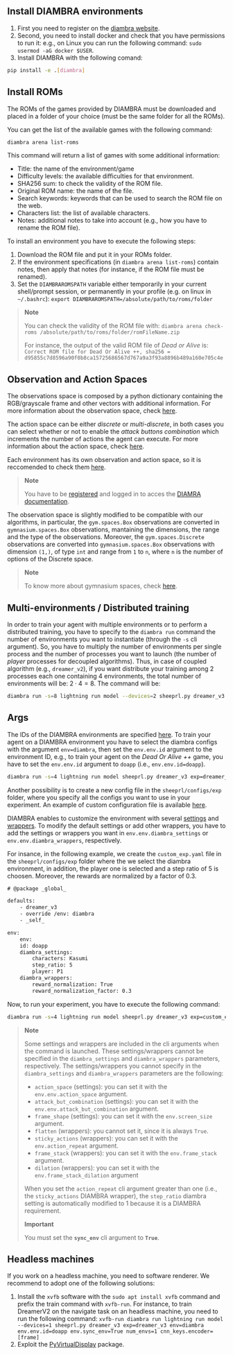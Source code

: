 ## Install DIAMBRA environments
1. First you need to register on the [diambra website](https://diambra.ai/register/).
2. Second, you need to install docker and check that you have permissions to run it: e.g., on Linux you can run the following command: `sudo usermod -aG docker $USER`.
3. Install DIAMBRA with the following comand:
```bash
pip install -e .[diambra]
```

## Install ROMs
The ROMs of the games provided by DIAMBRA must be downloaded and placed in a folder of your choice (must be the same folder for all the ROMs).

You can get the list of the available games with the following command:
```bash
diambra arena list-roms
```

This command will return a list of games with some additional information:
* Title: the name of the environment/game
* Difficulty levels: the available difficulties for that environment.
* SHA256 sum: to check the validity of the ROM file.
* Original ROM name: the name of the file.
* Search keywords: keywords that can be used to search the ROM file on the web.
* Characters list: the list of available characters.
* Notes: additional notes to take into account (e.g., how you have to rename the ROM file).

To install an environment you have to execute the following steps:
1. Download the ROM file and put it in your ROMs folder.
2. If the environment specifications (in `diambra arena list-roms`) contain notes, then apply that notes (for instance, if the ROM file must be renamed).
3. Set the `DIAMBRAROMSPATH` variable either temporarily in your current shell/prompt session, or permanently in your profile (e.g. on linux in `~/.bashrc`): `export DIAMBRAROMSPATH=/absolute/path/to/roms/folder`

> **Note**
>
> You can check the validity of the ROM file with: `diambra arena check-roms /absolute/path/to/roms/folder/romFileName.zip` 
>
> For instance, the output of the valid ROM file of *Dead or Alive* is: `Correct ROM file for Dead Or Alive ++, sha256 = d95855c7d8596a90f0b8ca15725686567d767a9a3f93a8896b489a160e705c4e`

## Observation and Action Spaces
The observations space is composed by a python dictionary containing the RGB/grayscale frame and other vectors with additional information. For more information about the observation space, check [here](https://docs.diambra.ai/envs/#observation-space).

The action space can be either *discrete* or *multi-discrete*, in both cases you can select whether or not to enable the *attack buttons combination* which increments the number of actions the agent can execute. For more information about the action space, check [here](https://docs.diambra.ai/envs/#action-spaces).

Each environment has its own observation and action space, so it is reccomended to check them [here](https://docs.diambra.ai/envs/games/).

> **Note**
>
> You have to be [registered](https://diambra.ai/register/) and logged in to acces the [DIAMRA documentation](https://docs.diambra.ai/).

The observation space is slightly modified to be compatible with our algorithms, in particular, the `gym.spaces.Box` observations are converted in `gymnasium.spaces.Box` observations, mantaining the dimensions, the range and the type of the observations. Moreover, the `gym.spaces.Discrete` observations are converted into `gymnasium.spaces.Box` observations with dimension `(1,)`, of type `int` and range from `1` to `n`, where `n` is the number of options of the Discrete space.

> **Note**
>
> To know more about gymnasium spaces, check [here](https://gymnasium.farama.org/api/spaces/fundamental/).

## Multi-environments / Distributed training
In order to train your agent with multiple environments or to perform a distributed training, you have to specify to the `diambra run` command the number of environments you want to instantiate  (through the `-s` cli argument). So, you have to multiply the number of environments per single process and the number of processes you want to launch (the number of *player* processes for decoupled algorithms). Thus, in case of coupled algorithm (e.g., `dreamer_v2`), if you want distribute your training among $2$ processes each one containing $4$ environments, the total number of environments will be: $2 \cdot 4 = 8$. The command will be:
```bash
diambra run -s=8 lightning run model --devices=2 sheeprl.py dreamer_v3 exp=dreamer_v3 env=diambra env.env.id=doapp num_envs=4 env.sync_env=True cnn_keys.encoder=[frame]
```

## Args
The IDs of the DIAMBRA environments are specified [here](https://docs.diambra.ai/envs/games/). To train your agent on a DIAMBRA environment you have to select the diambra configs with the argument `env=diambra`, then set the `env.env.id` argument to the environment ID, e.g., to train your agent on the *Dead Or Alive ++* game, you have to set the `env.env.id` argument to `doapp` (i.e., `env.env.id=doapp`).

```bash
diambra run -s=4 lightning run model sheeprl.py dreamer_v3 exp=dreamer_v3 env=diambra env.env.id=doapp num_envs=4
```

Another possibility is to create a new config file in the `sheeprl/configs/exp` folder, where you specify all the configs you want to use in your experiment. An example of custom configuration file is available [here](../sheeprl/configs/exp/dreamer_v3_L_doapp.yaml).

DIAMBRA enables to customize the environment with several [settings](https://docs.diambra.ai/envs/#general-environment-settings) and [wrappers](https://docs.diambra.ai/wrappers/).
To modify the default settings or add other wrappers, you have to add the settings or wrappers you want in `env.env.diambra_settings` or `env.env.diambra_wrappers`, respectively.

For insance, in the following example, we create the `custom_exp.yaml` file in the `sheeprl/configs/exp` folder where the we select the diambra environment, in addition, the player one is selected and a step ratio of $5$ is choosen. Moreover, the rewards are normalized by a factor of $0.3$.


```diff
# @package _global_

defaults:
    - dreamer_v3
    - override /env: diambra 
    - _self_

env:
    env:
    id: doapp
    diambra_settings:
        characters: Kasumi
        step_ratio: 5
        player: P1
    diambra_wrappers:
        reward_normalization: True
        reward_normalization_factor: 0.3
```

Now, to run your experiment, you have to execute the following command:
```bash
diambra run -s=4 lightning run model sheeprl.py dreamer_v3 exp=custom_exp num_envs=4
```

> **Note**
>
> Some settings and wrappers are included in the cli arguments when the command is launched. These settings/wrappers cannot be specified in the `diambra_settings` and `diambra_wrappers` parameters, respectively.
> The settings/wrappers you cannot specify in the `diambra_settings` and `diambra_wrappers` parameters are the following:
> * `action_space` (settings): you can set it with the `env.env.action_space` argument.
> * `attack_but_combination` (settings): you can set it with the `env.env.attack_but_combination` argument.
> * `frame_shape` (settings): you can set it with the `env.screen_size` argument.
> * `flatten` (wrappers): you cannot set it, since it is always `True`.
> * `sticky_actions` (wrappers): you can set it with the `env.action_repeat` argument.
> * `frame_stack` (wrappers): you can set it with the `env.frame_stack` argument.
> * `dilation` (wrappers): you can set it with the `env.frame_stack_dilation` argument
>
> When you set the `action_repeat` cli argument greater than one (i.e., the `sticky_actions` DIAMBRA wrapper), the `step_ratio` diambra setting is automatically modified to $1$ because it is a DIAMBRA requirement.
>
> **Important**
>
> You must set the **`sync_env`** cli argument to **`True`**.

## Headless machines

If you work on a headless machine, you need to software renderer. We recommend to adopt one of the following solutions:
1. Install the `xvfb` software with the `sudo apt install xvfb` command and prefix the train command with `xvfb-run`. For instance, to train DreamerV2 on the navigate task on an headless machine, you need to run the following command: `xvfb-run diambra run lightning run model --devices=1 sheeprl.py dreamer_v3 exp=dreamer_v3 env=diambra env.env.id=doapp env.sync_env=True num_envs=1 cnn_keys.encoder=[frame]`
2. Exploit the [PyVirtualDisplay](https://github.com/ponty/PyVirtualDisplay) package.